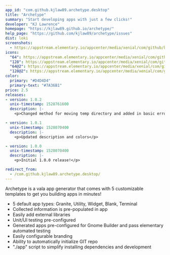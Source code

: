 ```yaml
---
app_id: "com.github.kjlaw89.archetype.desktop"
title: "Archetype"
summary: "Start developing apps with just a few clicks!"
developer: "KJ Lawrence"
homepage: "https://kjlaw89.github.io/archetype/"
help_page: "https://github.com/kjlaw89/archetype/issues"
dist: loki
screenshots:
  - https://appstream.elementary.io/appcenter/media/xenial/com/github/kjlaw89.archetype.desktop/A0AC41BE7C1EBCF8C81B5060EB575EEC/screenshots/image-1_orig.png
icons:
  "64": https://appstream.elementary.io/appcenter/media/xenial/com/github/kjlaw89.archetype.desktop/A0AC41BE7C1EBCF8C81B5060EB575EEC/icons/64x64/com.github.kjlaw89.archetype_com.github.kjlaw89.archetype.png
  "128": https://appstream.elementary.io/appcenter/media/xenial/com/github/kjlaw89.archetype.desktop/A0AC41BE7C1EBCF8C81B5060EB575EEC/icons/128x128/com.github.kjlaw89.archetype_com.github.kjlaw89.archetype.png
  "64@2": https://appstream.elementary.io/appcenter/media/xenial/com/github/kjlaw89.archetype.desktop/A0AC41BE7C1EBCF8C81B5060EB575EEC/icons/64x64@2/com.github.kjlaw89.archetype_com.github.kjlaw89.archetype.png
  "128@2": https://appstream.elementary.io/appcenter/media/xenial/com/github/kjlaw89.archetype.desktop/A0AC41BE7C1EBCF8C81B5060EB575EEC/icons/128x128@2/com.github.kjlaw89.archetype_com.github.kjlaw89.archetype.png
color:
  primary: "#D4D4D4"
  primary-text: "#7A36B1"
price: 2.5
releases:
- version: 1.0.2
  unix-timestamp: 1528761600
  description: |-
    <p>Changed method for moving temp directory and added in basic error logging</p>

- version: 1.0.1
  unix-timestamp: 1528070400
  description: |-
    <p>Updated description and colors</p>

- version: 1.0.0
  unix-timestamp: 1528070400
  description: |-
    <p>Initial 1.0.0 release!</p>

redirect_from:
  - /com.github.kjlaw89.archetype.desktop/
---
```

<p>Archetype is a vala app generator that comes with 5 customizable templates to get you building apps in minutes!</p>
<ul>
  <li>5 default app types: Granite, Utility, Widget, Blank, Terminal</li>
  <li>Collected information is pre-populated in app</li>
  <li>Easily add external libraries</li>
  <li>Unit/UI testing pre-configured</li>
  <li>Generated apps pre-configured for Gnome Builder and pass elementary automated testing</li>
  <li>Easily configurable branding</li>
  <li>Ability to automatically initialize GIT repo</li>
  <li>&quot;./app&quot; script to simplify installing dependencies and development</li>
</ul>
